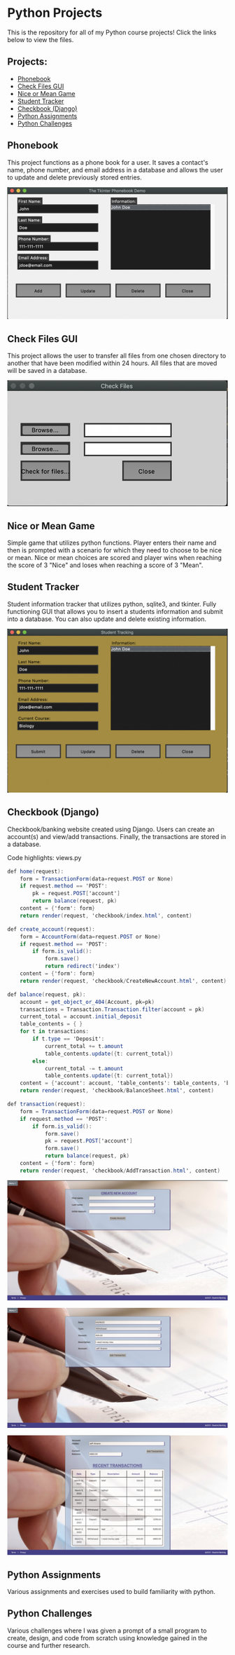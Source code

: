 # Python Projects
This is the repository for all of my Python course projects! Click the links below to view the files.
## Projects:
- <a href="https://github.com/alvarezsound/Python-Projects/tree/main/Phonebook" target="_blank">Phonebook</a>
- <a href="https://github.com/alvarezsound/Python-Projects/tree/main/Check_Files_GUI" target="_blank">Check Files GUI</a>
- <a href="https://github.com/alvarezsound/Python-Projects/tree/main/Nice_or_mean_game" target="_blank">Nice or Mean Game</a>
- <a href="https://github.com/alvarezsound/Python-Projects/tree/main/Student_Tracker" target="_blank">Student Tracker</a>
- <a href="https://github.com/alvarezsound/Python-Projects/tree/main/Django_Checkbook" target="_blank">Checkbook (Django)</a>
- <a href="https://github.com/alvarezsound/Python-Projects/tree/main/Python_Assignments" target="_blank">Python Assignments</a>
- <a href="https://github.com/alvarezsound/Python-Projects/tree/main/Python_Challenges" target="_blank">Python Challenges</a>
## Phonebook
This project functions as a phone book for a user. It saves a contact's name, phone number, and email address in a database and allows the user to update and delete previously stored entries.

![Phonebook](/Images/Phonebook.png)
## Check Files GUI
This project allows the user to transfer all files from one chosen directory to another that have been modified within 24 hours. All files that are moved will be saved in a database.

![Check Files GUI](/Images/Check_Files_GUI.png)
## Nice or Mean Game
Simple game that utilizes python functions. Player enters their name and then is prompted with a scenario for which they need to choose to be nice or mean. Nice or mean choices are scored and player wins when reaching the score of 3 "Nice" and loses when reaching a score of 3 "Mean".
## Student Tracker
Student information tracker that utilizes python, sqlite3, and tkinter. Fully functioning GUI that allows you to insert a students information and submit into a database. You can also update and delete existing information.

![Student Tracker](/Images/Student_Tracker.png)
## Checkbook (Django)
Checkbook/banking website created using Django. Users can create an account(s) and view/add transactions. Finally, the transactions are stored in a database.

Code highlights:
views.py
```cs
def home(request):
    form = TransactionForm(data=request.POST or None)
    if request.method == 'POST':
        pk = request.POST['account']
        return balance(request, pk)
    content = {'form': form}
    return render(request, 'checkbook/index.html', content)
```
```cs
def create_account(request):
    form = AccountForm(data=request.POST or None)
    if request.method == 'POST':
        if form.is_valid():
            form.save()
            return redirect('index')
    content = {'form': form}
    return render(request, 'checkbook/CreateNewAccount.html', content)
```
```cs
def balance(request, pk):
    account = get_object_or_404(Account, pk=pk)
    transactions = Transaction.Transaction.filter(account = pk)
    current_total = account.initial_deposit
    table_contents = { }
    for t in transactions:
        if t.type == 'Deposit':
            current_total += t.amount
            table_contents.update({t: current_total})
        else:
            current_total -= t.amount
            table_contents.update({t: current_total})
    content = {'account': account, 'table_contents': table_contents, 'balance': current_total}
    return render(request, 'checkbook/BalanceSheet.html', content)
```
```cs
def transaction(request):
    form = TransactionForm(data=request.POST or None)
    if request.method == 'POST':
        if form.is_valid():
            form.save()
            pk = request.POST['account']
            form.save()
            return balance(request, pk)
    content = {'form': form}
    return render(request, 'checkbook/AddTransaction.html', content)
```

![Checkbook](/Images/Checkbook_CreateAccount.png)

![Checkbook](/Images/Checkbook_AddTransaction.png)

![Checkbook](/Images/Checkbook_ViewTransactions.png)

## Python Assignments
Various assignments and exercises used to build familiarity with python.
## Python Challenges
Various challenges where I was given a prompt of a small program to create, design, and code from scratch using knowledge gained in the course and further research.

